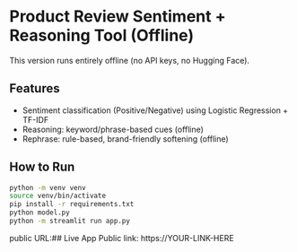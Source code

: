 # Product Review Sentiment + Reasoning Tool (Offline)

This version runs entirely offline (no API keys, no Hugging Face).

## Features
- Sentiment classification (Positive/Negative) using Logistic Regression + TF-IDF
- Reasoning: keyword/phrase-based cues (offline)
- Rephrase: rule-based, brand-friendly softening (offline)

## How to Run
```bash
python -m venv venv
source venv/bin/activate
pip install -r requirements.txt
python model.py
python -m streamlit run app.py
```


public URL:## Live App
Public link: https://YOUR-LINK-HERE
